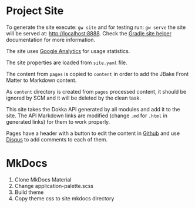 
# Project Site

To generate the site execute: `gw site` and for testing run: `gw serve` the site will be served at:
[http://localhost:8888](http://localhost:8888). Check the [Gradle site helper] documentation for
more information.

The site uses [Google Analytics] for usage statistics.

The site properties are loaded from `site.yaml` file.

The content from `pages` is copied to `content` in order to add the JBake Front Matter to Markdown
content.

As `content` directory is created from `pages` processed content, it should be ignored by SCM and it
will be deleted by the clean task.

This site takes the Dokka API generated by all modules and add it to the site. The API Markdown
links are modified (change `.md` for `.html` in generated links) for them to work properly.

Pages have a header with a button to edit the content in [Github] and use [Disqus] to add comments
to each of them.

[Gradle site helper]: https://hexagonkt.com/gradle.html#Site
[Google Analytics]: https://analytics.google.com
[Github]: https://github.com
[Disqus]: https://disqus.com

# MkDocs

1. Clone MkDocs Material
2. Change application-palette.scss
3. Build theme
4. Copy theme css to site mkdocs directory
